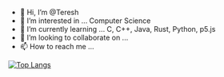 - 👋 Hi, I’m @Teresh
- 👀 I’m interested in ... Computer Science
- 🌱 I’m currently learning ... C, C++, Java, Rust, Python, p5.js
- 💞️ I’m looking to collaborate on ... <!-- null --> 
- 📫 How to reach me ... <!-- null --> 

[![Top Langs](https://github-readme-stats.vercel.app/api/top-langs/?username=Teresh)](https://github.com/GrozmanGit/github-readme-stats)

<!--[![Teresh's GitHub stats](https://github-readme-stats.vercel.app/api?username=GrozmanGit)](https://github.com/GrozmanGit/github-readme-stats)-->


<!---
GrozmanGit/GrozmanGit is a ✨ special ✨ repository because its `README.md` (this file) appears on your GitHub profile.
You can click the Preview link to take a look at your changes.
--->
